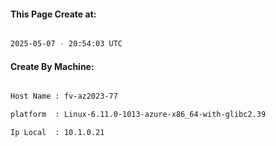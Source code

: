 
   
#### This Page Create at:

```bash

2025-05-07 - 20:54:03 UTC

```

#### Create By Machine:

```bash

Host Name : fv-az2023-77

platform  : Linux-6.11.0-1013-azure-x86_64-with-glibc2.39

Ip Local  : 10.1.0.21

```


